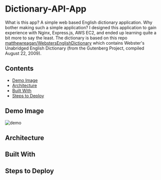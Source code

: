 # Dictionary-API-App
What is this app?  A simple web based English dictionary application.  Why bother making such a simple application?
I designed this application to gain experience with Nginx, Express.js, AWS EC2, and ended up learning
quite a bit more to say the least.  The dictionary is based on this repo [matthewreagan/WebstersEnglishDictionary](https://github.com/matthewreagan/WebstersEnglishDictionary) 
which contains Webster's Unabridged English Dictionary (from the Gutenberg Project, compiled August 22, 2009).

## Contents
* [Demo Image](https://github.com/T-travis/Dictionary-API-App/blob/master/README.md#demo-image)
* [Architecture](https://github.com/T-travis/Dictionary-API-App/blob/master/README.md#architecture)
* [Built With](https://github.com/T-travis/Dictionary-API-App/blob/master/README.md#built-with)
* [Steps to Deploy](https://github.com/T-travis/Dictionary-API-App/blob/master/README.md#steps-to-deploy)

## Demo Image
![demo](https://github.com/T-travis/Dictionary-API-App/blob/master/www/images/demo.png)

## Architecture

## Built With

## Steps to Deploy




